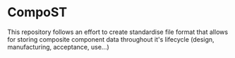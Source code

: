 # CompoST
This repository follows an effort to create standardise file format that allows for storing composite component data throughout it's lifecycle (design, manufacturing, acceptance, use...)
